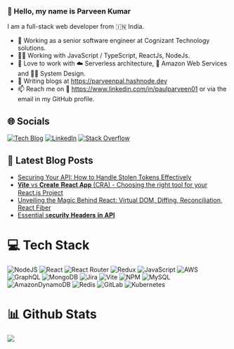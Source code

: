 ### 👋 Hello, my name is Parveen Kumar

I am a full-stack web developer from 🇮🇳 India.

- 🔭 Working as a senior software engineer at Cognizant Technology solutions.
- 👨‍💻️ Working with JavaScript / TypeScript, ReactJs, NodeJs.
- 💭 Love to work with ☁️ Serverless architecture, 💭 Amazon Web Services and 👨‍💻 System Design.
- 🌱 Writing blogs at https://parveenpal.hashnode.dev
- 📫 Reach me on 💼 https://www.linkedin.com/in/paulparveen01 or via the email in my GitHub profile.

## 🌐 Socials
[![Tech Blog](https://img.shields.io/badge/Tech%20Blog-8A2BE2)](https://parveenpal.hashnode.dev) [![LinkedIn](https://img.shields.io/badge/LinkedIn-%230077B5.svg?logo=linkedin&logoColor=white)](https://linkedin.com/in/paulparveen01) [![Stack Overflow](https://img.shields.io/badge/-Stackoverflow-FE7A16?logo=stack-overflow&logoColor=white)](https://stackoverflow.com/users/2794007) 

## 📕 Latest Blog Posts

<!-- BLOG-POST-LIST:START -->
- [Securing Your API: How to Handle Stolen Tokens Effectively](https://parveenpal.hashnode.dev/securing-your-api-how-to-handle-stolen-tokens-effectively)
- [𝐕𝐢𝐭𝐞 vs 𝐂𝐫𝐞𝐚𝐭𝐞 𝐑𝐞𝐚𝐜𝐭 𝐀𝐩𝐩 (CRA) - Choosing the right tool for your React.js Project](https://parveenpal.hashnode.dev/vs-cra-choosing-the-right-tool-for-your-reactjs-project)
- [Unveiling the Magic Behind React: Virtual DOM, Diffing, Reconciliation, React Fiber](https://parveenpal.hashnode.dev/unveiling-the-magic-behind-react-virtual-dom-diffing-reconciliation-react-fiber-incremental-rendering)
- [Essential s𝐞𝐜𝐮𝐫𝐢𝐭𝐲 𝐇𝐞𝐚𝐝𝐞𝐫𝐬 𝐢𝐧 𝐀𝐏𝐈](https://parveenpal.hashnode.dev/essential-s)
<!-- BLOG-POST-LIST:END -->

# 💻 Tech Stack
![NodeJS](https://img.shields.io/badge/node.js-6DA55F?style=for-the-badge&logo=node.js&logoColor=white) ![React](https://img.shields.io/badge/react-%2320232a.svg?style=for-the-badge&logo=react&logoColor=%2361DAFB) ![React Router](https://img.shields.io/badge/React_Router-CA4245?style=for-the-badge&logo=react-router&logoColor=white) ![Redux](https://img.shields.io/badge/redux-%23593d88.svg?style=for-the-badge&logo=redux&logoColor=white) ![JavaScript](https://img.shields.io/badge/javascript-%23323330.svg?style=for-the-badge&logo=javascript&logoColor=%23F7DF1E) ![AWS](https://img.shields.io/badge/AWS-%23FF9900.svg?style=for-the-badge&logo=amazon-aws&logoColor=white) ![GraphQL](https://img.shields.io/badge/-GraphQL-E10098?style=for-the-badge&logo=graphql&logoColor=white) ![MongoDB](https://img.shields.io/badge/MongoDB-%234ea94b.svg?style=for-the-badge&logo=mongodb&logoColor=white) ![Jira](https://img.shields.io/badge/jira-%230A0FFF.svg?style=for-the-badge&logo=jira&logoColor=white) ![Vite](https://img.shields.io/badge/vite-%23646CFF.svg?style=for-the-badge&logo=vite&logoColor=white) ![NPM](https://img.shields.io/badge/NPM-%23CB3837.svg?style=for-the-badge&logo=npm&logoColor=white) ![MySQL](https://img.shields.io/badge/mysql-4479A1.svg?style=for-the-badge&logo=mysql&logoColor=white) ![AmazonDynamoDB](https://img.shields.io/badge/Amazon%20DynamoDB-4053D6?style=for-the-badge&logo=Amazon%20DynamoDB&logoColor=white) ![Redis](https://img.shields.io/badge/redis-%23DD0031.svg?style=for-the-badge&logo=redis&logoColor=white) ![GitLab](https://img.shields.io/badge/gitlab-%23181717.svg?style=for-the-badge&logo=gitlab&logoColor=white) ![Kubernetes](https://img.shields.io/badge/kubernetes-%23326ce5.svg?style=for-the-badge&logo=kubernetes&logoColor=white)

# 📊 Github Stats
![](https://github-readme-stats.vercel.app/api/top-langs/?username=paulparveen01&theme=dark&hide_border=false&include_all_commits=false&count_private=false&layout=compact)



